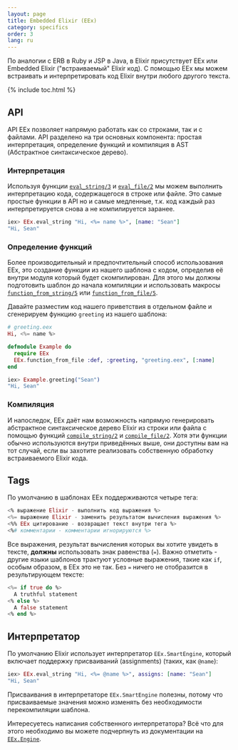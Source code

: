 ```yaml
---
layout: page
title: Embedded Elixir (EEx)
category: specifics
order: 3
lang: ru
---
```


По аналогии с ERB в Ruby и JSP в Java, в Elixir присутствует EEx или Embedded Elixir ("встраиваемый" Elixir код). С помощью EEx мы можем встраивать и интерпретировать код Elixir внутри любого другого текста.

{% include toc.html %}

## API

API EEx позволяет напрямую работать как со строками, так и с файлами.  API разделено на три основных компонента: простая интерпретация, определение функций и компиляция в AST (Абстрактное синтаксическое дерево).

### Интерпретация

Используя функции [`eval_string/3`](http://elixir-lang.org/docs/stable/eex/EEx.html#eval_string/3) и [`eval_file/2`](http://elixir-lang.org/docs/stable/eex/EEx.html#eval_file/3) мы можем выполнить интерпретацию кода, содержащегося в строке или файле. Это самые простые функции в API но и самые медленные, т.к. код каждый раз интерпретируется снова а не компилируется заранее.

```elixir
iex> EEx.eval_string "Hi, <%= name %>", [name: "Sean"]
"Hi, Sean"
```

### Определение функций

Более производительный и предпочтительный способ использования EEx, это создание функции из нашего шаблона с кодом, определив её внутри модуля который будет скомпилирован. Для этого мы должны подготовить шаблон до начала компиляции и использовать макросы [`function_from_string/5`](http://elixir-lang.org/docs/stable/eex/EEx.html#function_from_string/5) или [`function_from_file/5`](http://elixir-lang.org/docs/stable/eex/EEx.html#function_from_file/5).

Давайте разместим код нашего приветствия в отдельном файле и сгенерируем функцию `greeting` из нашего шаблона:

```elixir
# greeting.eex
Hi, <%= name %>

defmodule Example do
  require EEx
  EEx.function_from_file :def, :greeting, "greeting.eex", [:name]
end

iex> Example.greeting("Sean")
"Hi, Sean"
```

### Компиляция

И напоследок, EEx даёт нам возможность напрямую  генерировать абстрактное синтаксическое дерево Elixir из строки или файла с помощью функций [`compile_string/2`](http://elixir-lang.org/docs/stable/eex/EEx.html#compile_string/2) и [`compile_file/2`](http://elixir-lang.org/docs/stable/eex/EEx.html#compile_file/2). Хотя эти функции обычно используются внутри приведённых выше, они доступны вам на тот случай, если вы захотите реализовать собственную обработку встраиваемого Elixir кода.

## Tags

По умолчанию в шаблонах EEx поддерживаются четыре тега:

```elixir
<% выражение Elixir - выполнить код выражения %>
<%= выражение Elixir - заменить результатом вычисления выражения %>
<%% EEx цитирование - возвращает текст внутри тега %>
<%# комментарии - комментарии игнорируются %>
```

Все выражения, результат вычисления которых вы хотите увидеть в тексте, __должны__ использовать знак равенства (`=`).  Важно отметить - другие языки шаблонов трактуют условные выражения, такие как `if`, особым образом, в EEx это не так.  Без `=` ничего не отобразится в результирующем тексте:

```elixir
<%= if true do %>
  A truthful statement
<% else %>
  A false statement
<% end %>
```

## Интерпретатор

По умолчанию Elixir использует интерпретатор `EEx.SmartEngine`, который включает поддержку присваиваний (assignments) (таких, как `@name`):

```elixir
iex> EEx.eval_string "Hi, <%= @name %>", assigns: [name: "Sean"]
"Hi, Sean"
```

Присваивания в интерпретаторе `EEx.SmartEngine` полезны, потому что присваиваемые значения можно изменять без необходимости перекомпиляции шаблона.

Интересуетесь написания собственного интерпретатора? Всё что для этого необходимо вы можете подчерпнуть из документации на  [`EEx.Engine`](http://elixir-lang.org/docs/stable/eex/EEx.Engine.html).
